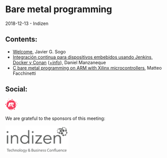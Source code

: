 # Bare metal programming
2018-12-13 - Indizen

## Contents:
- [Welcome](welcome.pdf), Javier G. Sogo
- [Integración continua para dispositivos embebidos usando Jenkins, Docker y Conan](http://htmlpreview.github.io/?https://github.com/danimtb/talks/blob/master/131218_JenkinsDockerConan/ICPDEUJDC.html#/) ([+info](https://github.com/danimtb/talks#esp-integraci%C3%B3n-continua-para-dispositivos-embebebidos-usando-jenkins-docker-y-conan)), Daniel Manzaneque
- [C bare metal programming on ARM with Xilinx microcontrollers](C_bare_metal_program_on_ARM.pdf), Matteo Facchinetti

## Social:
[<img src="../assets/brand-logos/meetup.svg" alt="meetup" height="36"/>](https://www.meetup.com/es-ES/Madrid-C-Cpp/events/256976147/)

We are grateful to the sponsors of this meeting:  

<img src="../assets/sponsor-logos/indizen.png" alt="Indizen" width="200"/>
